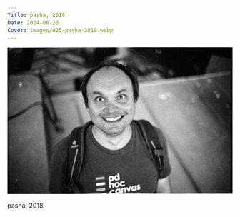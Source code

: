 ```yaml
---
Title: pasha, 2018
Date: 2024-06-20
Cover: images/025-pasha-2018.webp
---
```


![pasha, 2018](images/025-pasha-2018@2x.webp)

pasha, 2018
